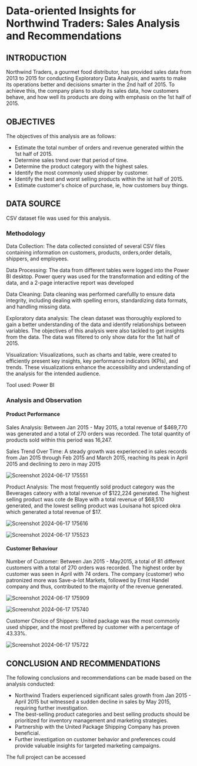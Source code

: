 # Data-oriented Insights for Northwind Traders: Sales Analysis and Recommendations

## INTRODUCTION

Northwind Traders, a gourmet food distributor, has provided sales data from 2013 to 2015 for conducting Exploratory Data Analysis, and wants to make its operations better and decisions smarter in the 2nd half of 2015. To achieve this, the company plans to study its sales data, how customers behave, and how well its products are doing with emphasis on the 1st half of 2015.

## OBJECTIVES

The objectives of this analysis are as follows:

- Estimate the total number of orders and revenue generated within the 1st half of 2015.
- Determine sales trend over that period of time.
- Determine the product category with the highest sales.
- Identify the most commonly used shipper by customer.
- Identify the best and worst selling products within the ist half of 2015.
- Estimate customer's choice of purchase, ie, how customers buy things. 

## DATA SOURCE

CSV dataset file was used for this analysis.

### Methodology

Data Collection: The data collected consisted of several CSV files containing information on customers, products, orders,order details, shippers, and employees.

Data Processing: The data from different tables were logged into the Power BI desktop. Power query was used for the transformation and editing of the data, and a 2-page interactive report was developed

Data Cleaning: Data cleaning was performed carefullly to ensure data integrity, including dealing with spelling errors, standardizing data formats, and handling missing data.

Exploratory data analysis: The clean dataset was thoroughly explored to gain a better understanding of the data and identify relationships between variables. The objectives of this analysis were also tackled to get insights from the data. The data was filtered to only show data for the 1st half of 2015.

Visualization: Visualizations, such as charts and table, were created to efficiently present key insights, key performance indicators (KPIs), and trends. These visualizations enhance the accessibility and understanding of the analysis for the intended audience.

Tool used: Power BI

### Analysis and Observation

#### Product Performance

Sales Analysis: Between Jan 2015 - May 2015, a total revenue of $469,770 was generated and a total of 270 orders was recorded. The total quantity of products sold within this period was 16,247.

Sales Trend Over Time: A steady growth was experienced in sales records from Jan 2015 through Feb 2015 and March 2015, reaching its peak in April 2015 and declining to zero in may 2015

![Screenshot 2024-06-17 175551](https://github.com/Mercy-Coker/Power-BI-Project-on-Northwind-Traders/assets/163846267/b4252c22-aa12-4919-a37b-ff74c0f1bf8a)


Product Analysis: The most frequently sold product category was the Beverages cateory with a total revenue of $122,224 generated. The highest selling product was cote de Blaye with a total revenue of $68,510 generated, and the lowest selling product was Louisana hot spiced okra which generated a total revenue of $17.

![Screenshot 2024-06-17 175616](https://github.com/Mercy-Coker/Power-BI-Project-on-Northwind-Traders/assets/163846267/a036cc47-d7d7-42fb-862c-28f3e0600475)

![Screenshot 2024-06-17 175523](https://github.com/Mercy-Coker/Power-BI-Project-on-Northwind-Traders/assets/163846267/c98f9bc4-25de-4b9b-8e1c-f1c01b943268)


#### Customer Behaviour

Number of Customer: Between Jan 2015 - May2015, a total of 81 different customers with a total of 270 orders was recorded. The highest order by customer was seen in April with 74 orders. The company (customer) who patronized more was Save-a-lot Markets, followed by Ernst Handel company and thus, contributed to the majority of the revenue generated.

![Screenshot 2024-06-17 175909](https://github.com/Mercy-Coker/Power-BI-Project-on-Northwind-Traders/assets/163846267/e30f7860-36ca-4edb-8c6c-24d1fc2bc86a)

![Screenshot 2024-06-17 175740](https://github.com/Mercy-Coker/Power-BI-Project-on-Northwind-Traders/assets/163846267/3c816a66-7730-4571-8814-57b4752d1310)


Customer Choice of Shippers: United package was the most commonly used shipper, and the most preffered by customer with a percentage of 43.33%.

![Screenshot 2024-06-17 175722](https://github.com/Mercy-Coker/Power-BI-Project-on-Northwind-Traders/assets/163846267/c225a3ae-1cfa-4490-8fb9-f5b851aedabc)


## CONCLUSION AND RECOMMENDATIONS

The following conclusions and recommendations can be made based on the analysis conducted:

- Northwind Traders experienced significant sales growth from Jan 2015 - April 2015 but witnessed a sudden decline in sales by May 2015, requiring further investigation.
- The best-selling product categories and best selling products should be prioritized for inventory management and marketing strategies.
- Partnership with the United Package Shipping Company has proven beneficial.
- Further investigation on customer behavior and preferences could provide valuable insights for targeted marketing campaigns.


The full project can be accessed 



